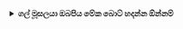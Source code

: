 <div align="center">
<details>
    <summary><b>ගල් මූසලයා ඔබපිය මේක බොට් හදන්න ඕන්නම්</b></summary>
    
 
 ## [![Typing SVG](https://readme-typing-svg.herokuapp.com?color=3EF76A&lines=THIS+IS+KENTON+BOT;THIS+BOT+OWNER+IS+DIWAN+KAWISHKA)](https://git.io/typing-svg)
<div align="center">

 ## [![Typing SVG](https://readme-typing-svg.herokuapp.com?lines=786705379+-+WHATSAPP;MY+NUMBER+)](https://git.io/typing-svg)<div align="center">
 </a>
</p>

 <h1 align="center"><b> KENTON BOT -CREATE BY DIWAN KAWISHKA </b></h1>
 
![logo](https://www.linkpicture.com/q/IMG-20220213-WA0122.jpg)


 
</div>
<p align="center">
Project created by <a href="https://github.com/cyberchekuthan">dIWAN BOT</a> to make it public
    <br>
       | © |
        Reserved |
    <br> 
</p>

## Setup
<div align="center">

  ### Simple Method

 <h1 align="center"><b> පලමුව මෙය ඔබා QR කේතය Scan කර ගන්න  👇 </b></h1> 

 [![Run on Repl.it](https://repl.it/badge/github/quiec/whatsAlfa)](https://replit.com/@DiwanKawishka/NEW-QR-CODE-Z-NEW-V2-1?v=1)
    
  <h1 align="center"><b> දෙවනුව මෙම දම්පාට කොටුව ඔබන්න Dpeloy කිරීමට  👇 </b></h1>  
 
 [![Deploy](https://www.herokucdn.com/deploy/button.svg)](https://heroku.com/deploy?template=https://github.com/DIWANKAWISHKAA/KENTONBOT) 
 


----



 ## 📢 Guide

 <h1 align="center"><b> ඔය පහල තියෙන එක ඔබලා අපේ සපෝට් ගෲප් වලට එන්න කැමතිනම් </b></h1>

 

 <br>
<br>
  (https://chat.whatsapp.com/L0GFjfgMyCU8pfYh9RtbHk)
  <div align="center">
       
    
### ⚠️ Warning! 
```
Due to Userbot; Your WhatsApp account may be banned.
This is an open source project, you are responsible for everything you do. 
Absolutely, Asena executives do not accept responsibility.
By establishing the Asena, you are deemed to have accepted these responsibilities.
```

    


## License
This project is protected by `GNU General Public Licence v3.0` license.

### Disclaimer
`WhatsApp` name, its variations and the logo are registered trademarks of Facebook. We have nothing to do with the registered trademark
